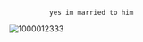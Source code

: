               yes im married to him
![1000012333](https://github.com/user-attachments/assets/90897436-cdb0-4b64-9bf0-97772786f765)
